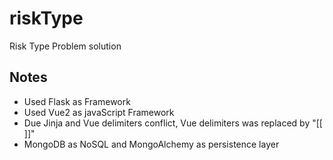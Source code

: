 # riskType
Risk Type Problem solution

## Notes

  - Used Flask as Framework
  - Used Vue2 as javaScript Framework
  - Due Jinja and Vue delimiters conflict, Vue delimiters was replaced by "[[ ]]"
  - MongoDB as NoSQL and MongoAlchemy as persistence layer

